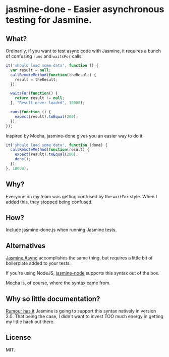 jasmine-done - Easier asynchronous testing for Jasmine.
=======================================================

What?
-----
Ordinarily, if you want to test async code with Jasmine, it requires a
bunch of confusing `runs` and `waitsFor` calls:

```javascript
it('should load some data', function () {
  var result = null;
  callRemoteMethod(function(theResult) {  	
    result = theResult;
  });

  waitsFor(function() {
    return result != null;
  }, "Result never loaded", 10000);

  runs(function () {
    expect(result).toEqual(200);
  });
});
```

Inspired by Mocha, jasmine-done gives you an easier way to do it:

```javascript
it('should load some data', function (done) {
  callRemoteMethod(function(result) {  	
    expect(result).toEqual(200);
    done();
  });
}, 10000);
```

Why?
----
Everyone on my team was getting confused by the `waitFor` style. When I added this, they stopped being confused.

How?
----
Include jasmine-done.js when running Jasmine tests.

Alternatives
------------
[Jasmine.Async](http://lostechies.com/derickbailey/2012/08/18/jasmine-async-making-asynchronous-testing-with-jasmine-suck-less/) accomplishes the same thing, but requires a little bit of boilerplate added to your tests.

If you're using NodeJS, [jasmine-node](https://github.com/mhevery/jasmine-node) supports this syntax out of the box.

[Mocha](http://mochajs.org/) is, of course, where the syntax came from.

Why so little documentation?
----------------------------
[Rumour has it](https://github.com/pivotal/jasmine/issues/178) Jasmine is going to support this syntax natively in version 2.0. That being the case, I didn't want to invest TOO much energy in getting my little hack out there.

License
-------
MIT.
